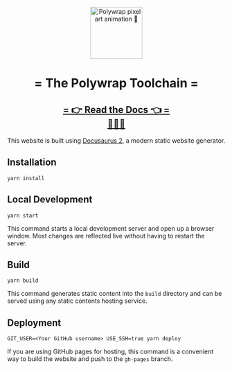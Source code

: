 
<p align="center">
  <img height="120" src="https://user-images.githubusercontent.com/12145726/163205167-f8267581-bb71-4810-9dfa-aabdbc2007a8.png" alt= "Polywrap pixel art animation 🌊">
  
</p>
 <h1 align="center">= The Polywrap Toolchain =</h1>
 <h2 align="center">
  <a href="https://polywrap.io">= 👉 Read the Docs 👈 =
    <br>📓📓📓
  </a>
 </h2>


This website is built using [Docusaurus 2](https://v2.docusaurus.io/), a modern static website generator.

## Installation

```console
yarn install
```

## Local Development

```console
yarn start
```

This command starts a local development server and open up a browser window. Most changes are reflected live without having to restart the server.

## Build

```console
yarn build
```

This command generates static content into the `build` directory and can be served using any static contents hosting service.

## Deployment

```console
GIT_USER=<Your GitHub username> USE_SSH=true yarn deploy
```

If you are using GitHub pages for hosting, this command is a convenient way to build the website and push to the `gh-pages` branch.
